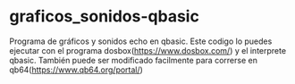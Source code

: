 # graficos_sonidos-qbasic
Programa de gráficos y sonidos echo en qbasic.
Este codigo  lo puedes ejecutar con el programa dosbox(https://www.dosbox.com/) y el interprete qbasic. También puede ser modificado facilmente para correrse en qb64(https://www.qb64.org/portal/) 
